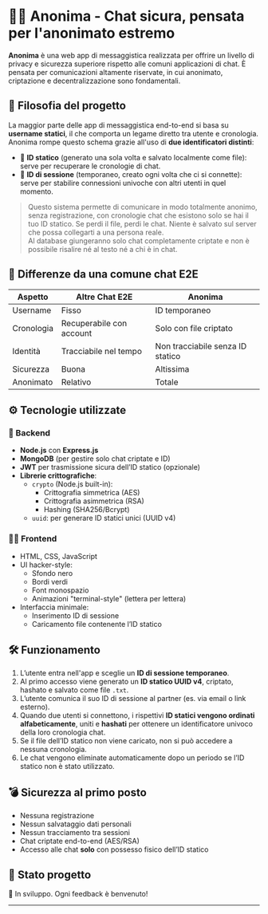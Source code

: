 # 🕵️‍♂️ Anonima - Chat sicura, pensata per l'anonimato estremo

**Anonima** è una web app di messaggistica realizzata per offrire un livello di privacy e sicurezza superiore rispetto alle comuni applicazioni di chat. È pensata per comunicazioni altamente riservate, in cui anonimato, criptazione e decentralizzazione sono fondamentali.

## 🧠 Filosofia del progetto

La maggior parte delle app di messaggistica end-to-end si basa su **username statici**, il che comporta un legame diretto tra utente e cronologia. Anonima rompe questo schema grazie all'uso di **due identificatori distinti**:

- 🔑 **ID statico** (generato una sola volta e salvato localmente come file): serve per recuperare le cronologie di chat.
- 🧭 **ID di sessione** (temporaneo, creato ogni volta che ci si connette): serve per stabilire connessioni univoche con altri utenti in quel momento.

> Questo sistema permette di comunicare in modo totalmente anonimo, senza registrazione, con cronologie chat che esistono solo se hai il tuo ID statico. Se perdi il file, perdi le chat. Niente è salvato sul server che possa collegarti a una persona reale.  
> Al database giungeranno solo chat completamente criptate e non è possibile risalire né al testo né a chi è in chat.

## 🔐 Differenze da una comune chat E2E

| Aspetto       | Altre Chat E2E         | Anonima                        |
|---------------|------------------------|--------------------------------|
| Username      | Fisso                  | ID temporaneo                  |
| Cronologia    | Recuperabile con account | Solo con file criptato        |
| Identità      | Tracciabile nel tempo  | Non tracciabile senza ID statico |
| Sicurezza     | Buona                  | Altissima                      |
| Anonimato     | Relativo               | Totale                         |

## ⚙️ Tecnologie utilizzate

### 🧩 Backend
- **Node.js** con **Express.js**
- **MongoDB** (per gestire solo chat criptate e ID)
- **JWT** per trasmissione sicura dell’ID statico (opzionale)
- **Librerie crittografiche**:
  - `crypto` (Node.js built-in):
    - Crittografia simmetrica (AES)
    - Crittografia asimmetrica (RSA)
    - Hashing (SHA256/Bcrypt)
  - `uuid`: per generare ID statici unici (UUID v4)

### 🧑‍💻 Frontend
- HTML, CSS, JavaScript
- UI hacker-style:
  - Sfondo nero
  - Bordi verdi
  - Font monospazio
  - Animazioni "terminal-style" (lettera per lettera)
- Interfaccia minimale:
  - Inserimento ID di sessione
  - Caricamento file contenente l’ID statico

## 🛠 Funzionamento

1. L’utente entra nell'app e sceglie un **ID di sessione temporaneo**.
2. Al primo accesso viene generato un **ID statico UUID v4**, criptato, hashato e salvato come file `.txt`.
3. L’utente comunica il suo ID di sessione al partner (es. via email o link esterno).
4. Quando due utenti si connettono, i rispettivi **ID statici vengono ordinati alfabeticamente**, uniti e **hashati** per ottenere un identificatore univoco della loro cronologia chat.
5. Se il file dell’ID statico non viene caricato, non si può accedere a nessuna cronologia.
6. Le chat vengono eliminate automaticamente dopo un periodo se l’ID statico non è stato utilizzato.

## 💣 Sicurezza al primo posto

- Nessuna registrazione
- Nessun salvataggio dati personali
- Nessun tracciamento tra sessioni
- Chat criptate end-to-end (AES/RSA)
- Accesso alle chat **solo** con possesso fisico dell’ID statico

## 🚧 Stato progetto

🧪 In sviluppo. Ogni feedback è benvenuto!

---
